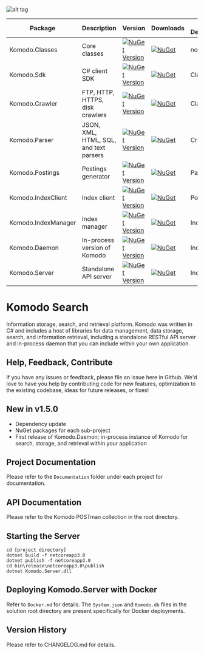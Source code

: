 ![alt tag](https://github.com/jchristn/komodo/blob/master/Assets/komodo-icon.ico)

| Package | Description | Version | Downloads | Komodo Dependencies |
|---|---|---|---|---|
| Komodo.Classes | Core classes | [![NuGet Version](https://img.shields.io/nuget/v/Komodo.Classes.svg?style=flat)](https://www.nuget.org/packages/Komodo.Classes/) | [![NuGet](https://img.shields.io/nuget/dt/Komodo.Classes.svg)](https://www.nuget.org/packages/Komodo.Classes) | none |
| Komodo.Sdk | C# client SDK | [![NuGet Version](https://img.shields.io/nuget/v/Komodo.Sdk.svg?style=flat)](https://www.nuget.org/packages/Komodo.Sdk/) | [![NuGet](https://img.shields.io/nuget/dt/Komodo.Sdk.svg)](https://www.nuget.org/packages/Komodo.Sdk) | Classes |
| Komodo.Crawler | FTP, HTTP, HTTPS, disk crawlers | [![NuGet Version](https://img.shields.io/nuget/v/Komodo.Crawler.svg?style=flat)](https://www.nuget.org/packages/Komodo.Crawler/) | [![NuGet](https://img.shields.io/nuget/dt/Komodo.Crawler.svg)](https://www.nuget.org/packages/Komodo.Crawler) | Classes |
| Komodo.Parser | JSON, XML, HTML, SQL, and text parsers | [![NuGet Version](https://img.shields.io/nuget/v/Komodo.Parser.svg?style=flat)](https://www.nuget.org/packages/Komodo.Parser/) | [![NuGet](https://img.shields.io/nuget/dt/Komodo.Parser.svg)](https://www.nuget.org/packages/Komodo.Parser) | Crawler |
| Komodo.Postings | Postings generator | [![NuGet Version](https://img.shields.io/nuget/v/Komodo.Postings.svg?style=flat)](https://www.nuget.org/packages/Komodo.Postings/) | [![NuGet](https://img.shields.io/nuget/dt/Komodo.Postings.svg)](https://www.nuget.org/packages/Komodo.Postings) | Parser |
| Komodo.IndexClient | Index client | [![NuGet Version](https://img.shields.io/nuget/v/Komodo.IndexClient.svg?style=flat)](https://www.nuget.org/packages/Komodo.IndexClient/) | [![NuGet](https://img.shields.io/nuget/dt/Komodo.IndexClient.svg)](https://www.nuget.org/packages/Komodo.IndexClient) | Postings |
| Komodo.IndexManager | Index manager | [![NuGet Version](https://img.shields.io/nuget/v/Komodo.IndexManager.svg?style=flat)](https://www.nuget.org/packages/Komodo.IndexManager/) | [![NuGet](https://img.shields.io/nuget/dt/Komodo.IndexManager.svg)](https://www.nuget.org/packages/Komodo.IndexManager) | IndexClient |
| Komodo.Daemon | In-process version of Komodo | [![NuGet Version](https://img.shields.io/nuget/v/Komodo.Daemon.svg?style=flat)](https://www.nuget.org/packages/Komodo.Daemon/) | [![NuGet](https://img.shields.io/nuget/dt/Komodo.Daemon.svg)](https://www.nuget.org/packages/Komodo.Daemon) | IndexManager |
| Komodo.Server | Standalone API server | [![NuGet Version](https://img.shields.io/nuget/v/Komodo.Server.svg?style=flat)](https://www.nuget.org/packages/Komodo.Server/) | [![NuGet](https://img.shields.io/nuget/dt/Komodo.Server.svg)](https://www.nuget.org/packages/Komodo.Server) | IndexManager |
 
# Komodo Search

Information storage, search, and retrieval platform.  Komodo was written in C# and includes a host of libraries for data management, data storage, search, and information retrieval, including a standalone RESTful API server and in-process daemon that you can include within your own application.

## Help, Feedback, Contribute

If you have any issues or feedback, please file an issue here in Github.  We'd love to have you help by contributing code for new features, optimization to the existing codebase, ideas for future releases, or fixes!

## New in v1.5.0

- Dependency update
- NuGet packages for each sub-project
- First release of Komodo.Daemon; in-process instance of Komodo for search, storage, and retrieval within your application

## Project Documentation

Please refer to the ```Documentation``` folder under each project for documentation.

## API Documentation

Please refer to the Komodo POSTman collection in the root directory.

## Starting the Server
 
```
cd [project directory]
dotnet build -f netcoreapp3.0
dotnet publish -f netcoreapp3.0
cd bin\release\netcoreapp3.0\publish
dotnet Komodo.Server.dll
```

## Deploying Komodo.Server with Docker

Refer to ```Docker.md``` for details.  The ```System.json``` and ```Komodo.db``` files in the solution root directory are present specifically for Docker deployments.

## Version History

Please refer to CHANGELOG.md for details.
